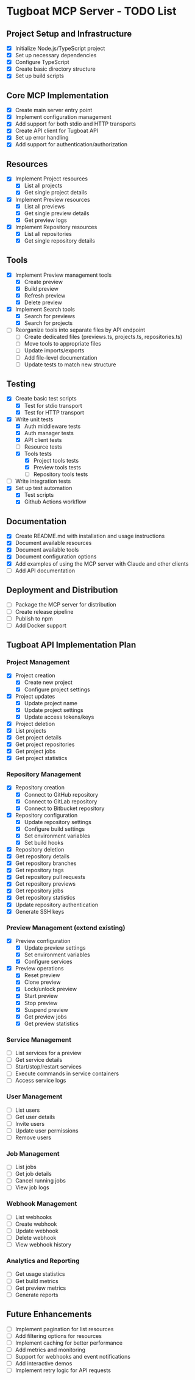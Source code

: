 # Tugboat MCP Server - TODO List

## Project Setup and Infrastructure

- [x] Initialize Node.js/TypeScript project
- [x] Set up necessary dependencies
- [x] Configure TypeScript
- [x] Create basic directory structure
- [x] Set up build scripts

## Core MCP Implementation

- [x] Create main server entry point
- [x] Implement configuration management
- [x] Add support for both stdio and HTTP transports
- [x] Create API client for Tugboat API
- [x] Set up error handling
- [x] Add support for authentication/authorization

## Resources

- [x] Implement Project resources
  - [x] List all projects
  - [x] Get single project details
- [x] Implement Preview resources
  - [x] List all previews
  - [x] Get single preview details
  - [x] Get preview logs
- [x] Implement Repository resources
  - [x] List all repositories
  - [x] Get single repository details

## Tools

- [x] Implement Preview management tools
  - [x] Create preview
  - [x] Build preview
  - [x] Refresh preview
  - [x] Delete preview
- [x] Implement Search tools
  - [x] Search for previews
  - [x] Search for projects
- [ ] Reorganize tools into separate files by API endpoint
  - [ ] Create dedicated files (previews.ts, projects.ts, repositories.ts)
  - [ ] Move tools to appropriate files
  - [ ] Update imports/exports
  - [ ] Add file-level documentation
  - [ ] Update tests to match new structure

## Testing

- [x] Create basic test scripts
  - [x] Test for stdio transport
  - [x] Test for HTTP transport
- [x] Write unit tests
  - [x] Auth middleware tests
  - [x] Auth manager tests
  - [x] API client tests
  - [ ] Resource tests
  - [x] Tools tests
    - [x] Project tools tests
    - [x] Preview tools tests
    - [ ] Repository tools tests
- [ ] Write integration tests
- [x] Set up test automation
  - [x] Test scripts
  - [x] Github Actions workflow

## Documentation

- [x] Create README.md with installation and usage instructions
- [x] Document available resources
- [x] Document available tools
- [x] Document configuration options
- [x] Add examples of using the MCP server with Claude and other clients
- [ ] Add API documentation

## Deployment and Distribution

- [ ] Package the MCP server for distribution
- [ ] Create release pipeline
- [ ] Publish to npm
- [ ] Add Docker support

## Tugboat API Implementation Plan

### Project Management

- [x] Project creation
  - [x] Create new project
  - [x] Configure project settings
- [x] Project updates
  - [x] Update project name
  - [x] Update project settings
  - [x] Update access tokens/keys
- [x] Project deletion
- [x] List projects
- [x] Get project details
- [x] Get project repositories
- [x] Get project jobs
- [x] Get project statistics

### Repository Management

- [x] Repository creation
  - [x] Connect to GitHub repository
  - [x] Connect to GitLab repository
  - [x] Connect to Bitbucket repository
- [x] Repository configuration
  - [x] Update repository settings
  - [x] Configure build settings
  - [x] Set environment variables
  - [x] Set build hooks
- [x] Repository deletion
- [x] Get repository details
- [x] Get repository branches
- [x] Get repository tags
- [x] Get repository pull requests
- [x] Get repository previews
- [x] Get repository jobs
- [x] Get repository statistics
- [x] Update repository authentication
- [x] Generate SSH keys

### Preview Management (extend existing)

- [x] Preview configuration
  - [x] Update preview settings
  - [x] Set environment variables
  - [x] Configure services
- [x] Preview operations
  - [x] Reset preview
  - [x] Clone preview
  - [x] Lock/unlock preview
  - [x] Start preview
  - [x] Stop preview
  - [x] Suspend preview
  - [x] Get preview jobs
  - [x] Get preview statistics

### Service Management

- [ ] List services for a preview
- [ ] Get service details
- [ ] Start/stop/restart services
- [ ] Execute commands in service containers
- [ ] Access service logs

### User Management

- [ ] List users
- [ ] Get user details
- [ ] Invite users
- [ ] Update user permissions
- [ ] Remove users

### Job Management

- [ ] List jobs
- [ ] Get job details
- [ ] Cancel running jobs
- [ ] View job logs

### Webhook Management

- [ ] List webhooks
- [ ] Create webhook
- [ ] Update webhook
- [ ] Delete webhook
- [ ] View webhook history

### Analytics and Reporting

- [ ] Get usage statistics
- [ ] Get build metrics
- [ ] Get preview metrics
- [ ] Generate reports

## Future Enhancements

- [ ] Implement pagination for list resources
- [ ] Add filtering options for resources
- [ ] Implement caching for better performance
- [ ] Add metrics and monitoring
- [ ] Support for webhooks and event notifications
- [ ] Add interactive demos
- [ ] Implement retry logic for API requests
